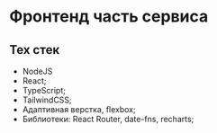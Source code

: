 # Фронтенд часть сервиса

## Тех стек

- NodeJS
- React;
- TypeScript;
- TailwindCSS;
- Aдаптивная верстка, flexbox;
- Библиотеки: React Router, date-fns, recharts;
